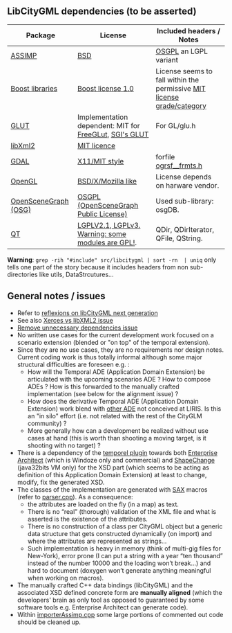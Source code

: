 
## LibCityGML dependencies (to be asserted)

| Package         |    License    | Included headers / Notes |
| --------------- | ------------- | ------------------------ |
|[ASSIMP](http://assimp.sourceforge.net/main_doc.html) | [BSD](http://assimp.sourceforge.net/main_license.html)|[OSGPL](http://trac.openscenegraph.org/projects/osg//wiki/Legal) an LGPL variant|
|[Boost libraries](http://www.boost.org/) | [Boost license 1.0](http://www.boost.org/users/license.html) | License seems to fall within the permissive [MIT license grade/category](http://law.stackexchange.com/questions/91/is-there-any-difference-in-meaning-between-the-boost-and-mit-software-licenses) |
|[GLUT](https://en.wikipedia.org/wiki/OpenGL_Utility_Toolkit)|Implementation dependent: MIT for [FreeGLut](https://en.wikipedia.org/wiki/FreeGLUT), [SGI's GLUT](ftp://ftp.sgi.com/opengl/glut/index.html)|For GL/glu.h|
|[libXml2](http://www.xmlsoft.org/) | [MIT licence](http://www.xmlsoft.org/) | |
|[GDAL](http://www.gdal.org/) | [X11/MIT style](https://trac.osgeo.org/gdal/wiki/FAQGeneral#WhatlicensedoesGDALOGRuse)| forfile [ogrsf__frmts.h](http://www.gdal.org/ogrsf__frmts_8h_source.html) |
|[OpenGL](https://www.opengl.org/)|[BSD/X/Mozilla like](https://www.sgi.com/tech/opengl/)|License depends on harware vendor.|
|[OpenSceneGraph (OSG)](http://www.openscenegraph.org/)|[OSGPL (OpenSceneGraph Public License)](http://trac.openscenegraph.org/projects/osg/wiki/Legal)|Used sub-library: osgDB.|
|[QT](https://en.wikipedia.org/wiki/Qt_(software))| [LGPLV2.1, LGPLv3. Warning: some modules are GPL!](https://en.wikipedia.org/wiki/Qt_(software)#Licensing). | QDir, QDirIterator, QFile, QString. |

**Warning**: `grep -rih "#include" src/libcitygml | sort -rn  | uniq` only tells one part of the story because it includes headers from non sub-directories like utils, DataStrcutures...

## General notes / issues
 * Refer to [reflexions on libCityGML next generation](https://github.com/MEPP-team/VCity/wiki/libCityGML_NG)
 * See also [Xerces vs libXML2 issue](https://github.com/MEPP-team/VCity/issues/164)
 * [Remove unnecessary dependencies issue](https://github.com/MEPP-team/VCity/issues/69)
 * No written use cases for the current development work focused on a scenario extension (blended or "on top" of the temporal extension). 
 * Since they are no use cases, they are no requirements nor design notes. Current coding work is thus totally informal although some major structural difficulties are foreseen e.g. :
    * How will the Temporal ADE (Application Domain Extension) be articulated with the upcoming scenarios ADE ? How to compose ADEs ? How is this forwarded to the manually crafted implementation (see below for the alignment issue) ?
    * How does the derivative Temporal ADE (Application Domain Extension) work blend with [other ADE](http://www.citygmlwiki.org/index.php/CityGML-ADEs) not conceived at LIRIS. Is this an "in silo" effort (i.e. not related with the rest of the CityGLM community) ? 
    * More generally how can a development be realized without use cases at hand (this is worth than shooting a moving target, is it shooting with no target) ?
 * There is a dependency of the [temporel plugin](https://github.com/MEPP-team/VCity/tree/master/doc/Temporel/) towards both [Enterprise Architect](http://www.sparxsystems.eu/) (which is Windoze only and commercial) and [ShapeChange](http://shapechange.net/) (java32bits VM only) for the XSD part (which seems to be acting as definition of this Application Domain Extension) at least to change, modify, fix the generated XSD.
 * The classes of the implementation are generated with [SAX](http://sax.sourceforge.net/) macros (refer to [parser.cpp](https://github.com/MEPP-team/VCity/blob/master/src/libcitygml/parser.cpp)). As a consequence: 
   * the attributes are loaded on the fly (in a map) as text. 
   * There is no “real” (thorough) validation of the XML file and what is asserted is the existence of the attributes.
   * There is no construction of a class per CityGML object but a generic data structure that gets constructed dynamically (on import) and where the attributes are represented as strings… 
   * Such implementation is heavy in memory (think of multi-gig files for New-York), error prone (I can put a string with a year “ten thousand” instead of the number 10000 and the loading won’t break…) and hard to document (doxygen won’t generate anything meaningful when working on macros).
* The manually crafted C++ data bindings (libCityGML) and the associated XSD defined concrete form are **manually aligned** (which the developers' brain as only tool as opposed to guaranteed by some software tools e.g. Enterprise Architect can generate code).
* Within [importerAssimp.cpp](https://github.com/MEPP-team/VCity/blob/master/src/libcitygml/import/importerAssimp.cpp) some large portions of commented out code should be cleaned up.
